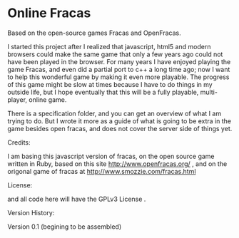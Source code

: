 Online Fracas
========================

Based on the open-source games Fracas and OpenFracas.

I started this project after I realized that javascript, html5 and modern browsers could make the same game that only a few years ago could not have been played in the browser. For many years I have enjoyed playing the game Fracas, and even did a partial port to c++ a long time ago; now I want to help this wonderful game by making it even more playable. The progress of this game might be slow at times because I have to do things in my outside life, but I hope eventually that this will be a fully playable, multi-player, online game.

There is a specification folder, and you can get an overview of what I am trying to do. But I wrote it more as a guide of what is going to be extra in the game besides open fracas, and does not cover the server side of things yet.

Credits:

I am basing this javascript version of fracas, on the open source game written in Ruby, based on this site
http://www.openfracas.org/ , and on the origonal game of fracas at http://www.smozzie.com/fracas.html

License:

and all code here will have the GPLv3 License .


Version History:

   Version 0.1 (begining to be assembled)


